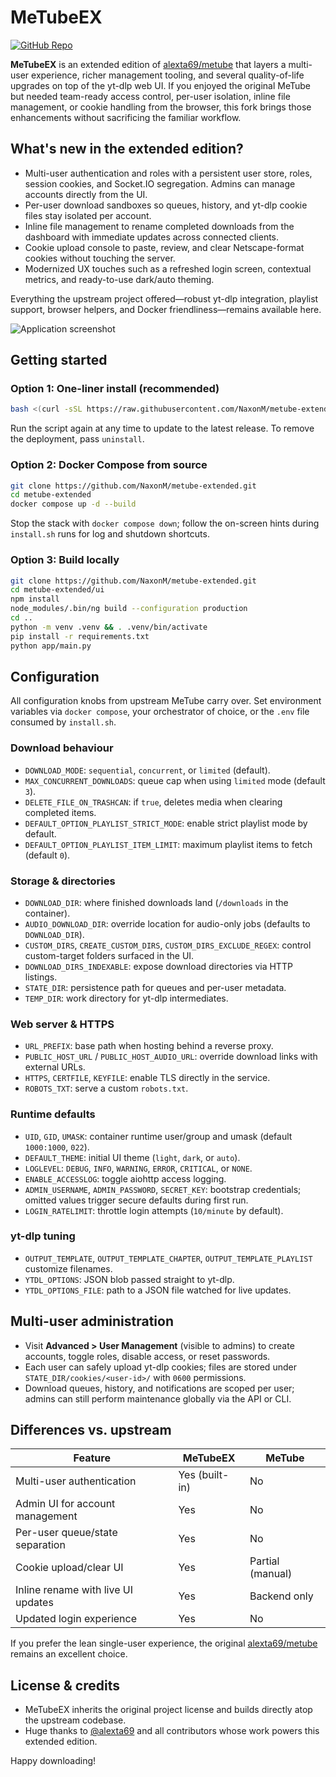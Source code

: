 ﻿# MeTubeEX

[![GitHub Repo](https://img.shields.io/badge/github-NaxonM%2Fmetube--extended-181717?logo=github)](https://github.com/NaxonM/metube-extended)

**MeTubeEX** is an extended edition of [alexta69/metube](https://github.com/alexta69/metube) that layers a multi-user experience, richer management tooling, and several quality-of-life upgrades on top of the yt-dlp web UI. If you enjoyed the original MeTube but needed team-ready access control, per-user isolation, inline file management, or cookie handling from the browser, this fork brings those enhancements without sacrificing the familiar workflow.

## What's new in the extended edition?

- Multi-user authentication and roles with a persistent user store, roles, session cookies, and Socket.IO segregation. Admins can manage accounts directly from the UI.
- Per-user download sandboxes so queues, history, and yt-dlp cookie files stay isolated per account.
- Inline file management to rename completed downloads from the dashboard with immediate updates across connected clients.
- Cookie upload console to paste, review, and clear Netscape-format cookies without touching the server.
- Modernized UX touches such as a refreshed login screen, contextual metrics, and ready-to-use dark/auto theming.

Everything the upstream project offered—robust yt-dlp integration, playlist support, browser helpers, and Docker friendliness—remains available here.

![Application screenshot](./screenshot.gif)

## Getting started

### Option 1: One-liner install (recommended)

```bash
bash <(curl -sSL https://raw.githubusercontent.com/NaxonM/metube-extended/master/install.sh) master
```

Run the script again at any time to update to the latest release. To remove the deployment, pass `uninstall`.

### Option 2: Docker Compose from source

```bash
git clone https://github.com/NaxonM/metube-extended.git
cd metube-extended
docker compose up -d --build
```

Stop the stack with `docker compose down`; follow the on-screen hints during `install.sh` runs for log and shutdown shortcuts.

### Option 3: Build locally

```bash
git clone https://github.com/NaxonM/metube-extended.git
cd metube-extended/ui
npm install
node_modules/.bin/ng build --configuration production
cd ..
python -m venv .venv && . .venv/bin/activate
pip install -r requirements.txt
python app/main.py
```

## Configuration

All configuration knobs from upstream MeTube carry over. Set environment variables via `docker compose`, your orchestrator of choice, or the `.env` file consumed by `install.sh`.

### Download behaviour

- `DOWNLOAD_MODE`: `sequential`, `concurrent`, or `limited` (default).
- `MAX_CONCURRENT_DOWNLOADS`: queue cap when using `limited` mode (default `3`).
- `DELETE_FILE_ON_TRASHCAN`: if `true`, deletes media when clearing completed items.
- `DEFAULT_OPTION_PLAYLIST_STRICT_MODE`: enable strict playlist mode by default.
- `DEFAULT_OPTION_PLAYLIST_ITEM_LIMIT`: maximum playlist items to fetch (default `0`).

### Storage & directories

- `DOWNLOAD_DIR`: where finished downloads land (`/downloads` in the container).
- `AUDIO_DOWNLOAD_DIR`: override location for audio-only jobs (defaults to `DOWNLOAD_DIR`).
- `CUSTOM_DIRS`, `CREATE_CUSTOM_DIRS`, `CUSTOM_DIRS_EXCLUDE_REGEX`: control custom-target folders surfaced in the UI.
- `DOWNLOAD_DIRS_INDEXABLE`: expose download directories via HTTP listings.
- `STATE_DIR`: persistence path for queues and per-user metadata.
- `TEMP_DIR`: work directory for yt-dlp intermediates.

### Web server & HTTPS

- `URL_PREFIX`: base path when hosting behind a reverse proxy.
- `PUBLIC_HOST_URL` / `PUBLIC_HOST_AUDIO_URL`: override download links with external URLs.
- `HTTPS`, `CERTFILE`, `KEYFILE`: enable TLS directly in the service.
- `ROBOTS_TXT`: serve a custom `robots.txt`.

### Runtime defaults

- `UID`, `GID`, `UMASK`: container runtime user/group and umask (default `1000:1000`, `022`).
- `DEFAULT_THEME`: initial UI theme (`light`, `dark`, or `auto`).
- `LOGLEVEL`: `DEBUG`, `INFO`, `WARNING`, `ERROR`, `CRITICAL`, or `NONE`.
- `ENABLE_ACCESSLOG`: toggle aiohttp access logging.
- `ADMIN_USERNAME`, `ADMIN_PASSWORD`, `SECRET_KEY`: bootstrap credentials; omitted values trigger secure defaults during first run.
- `LOGIN_RATELIMIT`: throttle login attempts (`10/minute` by default).

### yt-dlp tuning

- `OUTPUT_TEMPLATE`, `OUTPUT_TEMPLATE_CHAPTER`, `OUTPUT_TEMPLATE_PLAYLIST` customize filenames.
- `YTDL_OPTIONS`: JSON blob passed straight to yt-dlp.
- `YTDL_OPTIONS_FILE`: path to a JSON file watched for live updates.

## Multi-user administration

- Visit **Advanced > User Management** (visible to admins) to create accounts, toggle roles, disable access, or reset passwords.
- Each user can safely upload yt-dlp cookies; files are stored under `STATE_DIR/cookies/<user-id>/` with `0600` permissions.
- Download queues, history, and notifications are scoped per user; admins can still perform maintenance globally via the API or CLI.

## Differences vs. upstream

| Feature | MeTubeEX | MeTube |
|---------|----------|--------|
| Multi-user authentication | Yes (built-in) | No |
| Admin UI for account management | Yes | No |
| Per-user queue/state separation | Yes | No |
| Cookie upload/clear UI | Yes | Partial (manual) |
| Inline rename with live UI updates | Yes | Backend only |
| Updated login experience | Yes | No |

If you prefer the lean single-user experience, the original [alexta69/metube](https://github.com/alexta69/metube) remains an excellent choice.

## License & credits

- MeTubeEX inherits the original project license and builds directly atop the upstream codebase.
- Huge thanks to [@alexta69](https://github.com/alexta69) and all contributors whose work powers this extended edition.

Happy downloading!

